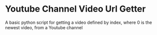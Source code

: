 # Youtube Channel Video Url Getter
A basic python script for getting a video defined by index, where 0 is the newest video, from a Youtube channel